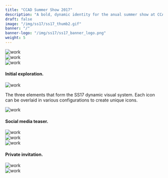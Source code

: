 ```yaml
---
title: "CCAD Summer Show 2017"
description: "A bold, dynamic identity for the anual summer show at CCAD. It's a showcase of creativity by upcoming talent."
draft: false
image: "/img/ss17/ss17_thumb2.gif"
banner: "/"
banner-logo: "/img/ss17/ss17_banner_logo.png"
weight: 5
---
```


<div class="row">
    <div class="col-sm-12">
        <img src="/img/ss17/ss17_sk1.jpg" alt="work" class="media-img project-img">
    </div>
</div>

<div class="row">
    <div class="col-sm-6">
        <img src="/img/ss17/ss17_sk2.jpg" alt="work" class="media-img project-img">
    </div>
    <div class="col-sm-6">
        <img src="/img/ss17/ss17_sk4.jpg" alt="work" class="media-img project-img">
    </div>
</div>
<h4>Initial exploration.</h4>

<div class="row">
    <div class="col-sm-12">
        <img src="/img/ss17/ss17_icons.jpg" alt="work" class="media-img project-img">
    </div>
</div>
<p>The three elements that form the SS17 dynamic visual system. Each icon can be overlaid in various configurations to create unique icons.</p>

<div class="row">
    <div class="col-sm-12">
        <img src="/img/ss17/ss17_banner.gif" alt="work" class="media-img project-img">
    </div>
</div>

<h4>Social media teaser.</h4>

<div class="row">
    <div class="col-sm-12">
        <img src="/img/ss17/ss17_poster.jpg" alt="work" class="media-img project-img">
    </div>
</div>

<div class="row">
    <div class="col-sm-12">
        <img src="/img/ss17/ss17_poster2.jpg" alt="work" class="media-img project-img">
    </div>
</div>

<div class="row">
    <div class="col-sm-12">
        <img src="/img/ss17/ss17_flyer.jpg" alt="work" class="media-img project-img">
    </div>
</div>

<h4>Private invitation.</h4>

<div class="row">
    <div class="col-sm-12">
        <img src="/img/ss17/ss17_tote.jpg" alt="work" class="media-img project-img">
    </div>
</div>

<div class="row">
    <div class="col-sm-12">
        <img src="/img/ss17/ss17_tee.jpg" alt="work" class="media-img project-img">
    </div>
</div>
